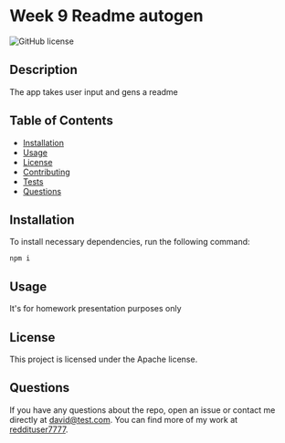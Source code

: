 # Week 9 Readme autogen
![GitHub license](https://img.shields.io/badge/license-Apache-blue.svg)
    
## Description
The app takes user input and gens a readme
    
## Table of Contents
* [Installation](#installation)
* [Usage](#usage)
* [License](#license)
* [Contributing](#contributing)
* [Tests](#tests)
* [Questions](#questions)

## Installation
To install necessary dependencies, run the following command:

```
npm i
```

## Usage
It's for homework presentation purposes only

## License
This project is licensed under the Apache license.

## Questions
If you have any questions about the repo, open an issue or contact me directly at david@test.com. You can find more of my work at [reddituser7777](https://github.com/reddituser7777).

